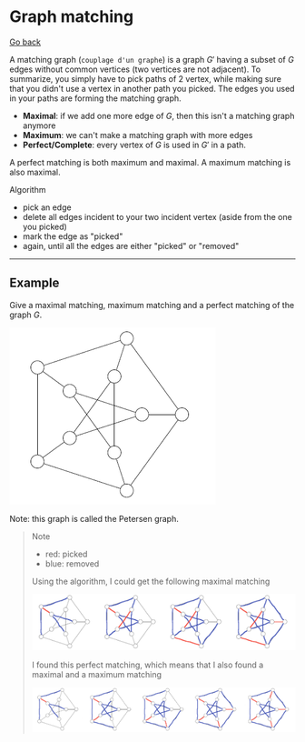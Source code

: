 # Graph matching

[Go back](..#advanced-terminology)

A matching graph (`couplage d'un graphe`) is a graph $G'$ having a subset of $G$ edges without common vertices (two vertices are not adjacent). To summarize, you simply have to pick paths of 2 vertex, while making sure that you didn't use a vertex in another path you picked. The edges you used in your paths are forming the matching graph.

* **Maximal**: if we add one more edge of $G$, then this isn't a matching graph anymore
* **Maximum**: we can't make a matching graph with more edges
* **Perfect/Complete**: every vertex of $G$ is used in $G'$ in a path.

A perfect matching is both maximum and maximal. A maximum matching is also maximal.

Algorithm

* pick an edge
* delete all edges incident to your two incident vertex (aside from the one you picked)
* mark the edge as "picked"
* again, until all the edges are either "picked" or "removed"

<hr class="sl">

## Example

Give a maximal matching, maximum matching and a perfect matching of the graph $G$.

![](images/matching1.png)

Note: this graph is called the Petersen graph.

<blockquote class="spoiler">
Note

* red: picked
* blue: removed

Using the algorithm, I could get the following maximal matching

![](images/matching1-1.png)

I found this perfect matching, which means that I also found a maximal and a maximum matching

![](images/matching1-2.png)
</blockquote>